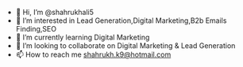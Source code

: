 - 👋 Hi, I’m @shahrukhali5
- 👀 I’m interested in Lead Generation,Digital Marketing,B2b Emails Finding,SEO
- 🌱 I’m currently learning Digital Marketing
- 💞️ I’m looking to collaborate on Digital Marketing & Lead Generation
- 📫 How to reach me shahrukh.k9@hotmail.com

<!---
shahrukhali5/shahrukhali5 is a ✨ special ✨ repository because its `README.md` (this file) appears on your GitHub profile.
You can click the Preview link to take a look at your changes.
--->
